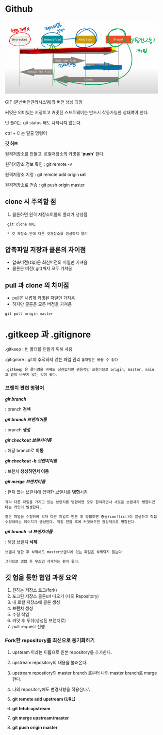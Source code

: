 # Github



![image-20220706094929541](multicampus.assets/image-20220706094929541.png)

GIT (분산버전관리시스템)의 버전 생성 과정

커밋은 의미있는 저장이고 커밋된 스프트웨어는 반드시 작동가능한 상태여야 한다.

빈 폴더는 git status 해도 나타나지 않는다.

ctrl + C 는 탈출 명령어



**깃 허브**

원격저장소를 만들고, 로컬저장소의 커밋을 '**push**' 한다.

원격저장소 정보 확인 : git remote -v

원격저장소 지정 : git remote add origin **url**

원격저장소로 전송 : git push origin master



## **clone 시 주의할 점**

1. 클론하면 원격 저장소이름의 폴더가 생성됨

``` git bash
 git clone URL
```

` * 깃 저장소 안에 다른 깃저장소를 생성하지 말기`



## **압축파일 저장과 클론의 차이점**

- 압축버전(zip)은 최신버전의 파일만 가져옴
- 클론은 버전(.git)까지 모두 가져옴



## **pull 과 clone 의 차이점**

- pull은 새롭게 커밋된 파일만 가져옴
- 하지만 클론은 모든 버전을 가져옴

```git bash
git pull origin master
```



# .gitkeep 과 .gitignore

.gitkeep : 빈 폴더를 만들기 위해 사용

.gitignore : git이 추적하지 않는 파일 관리 `폴더명은 바꿀 수 없다`

`.gitkeep 은 폴더명을 바꿔도 상관없지만 관용적인 표현이므로 origin, master, main 과 같이 바꾸지 않는 것이 좋다.`



### 브랜치 관련 명령어

***git branch***

: branch **검색**



***git branch 브랜치이름***

: branch **생성**



***git checkout 브랜치이름***

: 해당 branch로 **이동**



***git checkout -b 브랜치이름***

: 브랜치 **생성하면서 이동**



***git merge 브랜치이름***

: 현재 있는 브랜치에 입력한 브랜치를 **병합**시킴

`각각 다른 파일을 가지고 있는 브랜치를 병합하면 모두 합쳐지면서 새로운 브랜치가 병합되었다는 커밋이 발생한다. `

`같은 파일을 수정하여 각자 다른 파일로 만든 후 병합하면 충돌(conflict)이 발생하고 직접 수정하라는 페이지가 생성된다. 직접 편집 후에 커밋해주면 정상적으로 병합된다.`



***git branch -d 브랜치이름***

: 해당 브랜치 **삭제**

`브랜치 병합 후 삭제해도 master브랜치에 있는 파일은 삭제되지 않는다. `

`그러므로 병합 후 무조건 삭제하는 편이 좋다.`



## 깃 헙을 통한 협업 과정 요약



1. 원하는 저장소 포크(fork)
2. 포크된 저장소 클론url 따오기 (나의 Repository)
3. 내 로컬 저장소에 클론 생성
4. 브랜치 생성
5. 수정 작업
6. 커밋 후 푸쉬(생성된 브랜치로)
7. pull request 진행



### Fork한 repository를 최신으로 동기화하기

1. upsteam 이라는 이름으로 원본 repository를 추가한다.
2. upstream repository의 내용을 불러온다.
3. upstream repostiory의 master branch 로부터 나의 master branch로 merge 한다.
4. 나의 repository에도 변경사항을 적용한다.\



1. **git remote add upstream (URL)**
2. **git fetch upstream**
3. **git merge upstream/master**
4. **git push origin master**